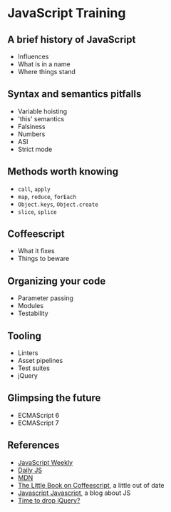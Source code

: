 JavaScript Training
===================

A brief history of JavaScript
-----------------------------
* Influences
* What is in a name
* Where things stand

Syntax and semantics pitfalls
-----------------------------
* Variable hoisting
* 'this' semantics
* Falsiness
* Numbers
* ASI
* Strict mode

Methods worth knowing
---------------------
* `call`, `apply`
* `map`, `reduce`, `forEach`
* `Object.keys`, `Object.create`
* `slice`, `splice`

Coffeescript
------------
* What it fixes
* Things to beware

Organizing your code
--------------------
* Parameter passing
* Modules
* Testability

Tooling
-------
* Linters
* Asset pipelines
* Test suites
* jQuery

Glimpsing the future
--------------------
* ECMAScript 6
* ECMAScript 7

References
----------
* [JavaScript Weekly](http://javascriptweekly.com/)
* [Daily JS](http://dailyjs.com)
* [MDN](https://developer.mozilla.org/en-US/)
* [The Little Book on Coffeescript](http://arcturo.github.io/library/coffeescript/index.html), a little out of date
* [Javascript Javascript](http://javascriptweblog.wordpress.com/), a blog about JS
* [Time to drop jQuery?](http://toddmotto.com/is-it-time-to-drop-jquery-essentials-to-learning-javascript-from-a-jquery-background/)
